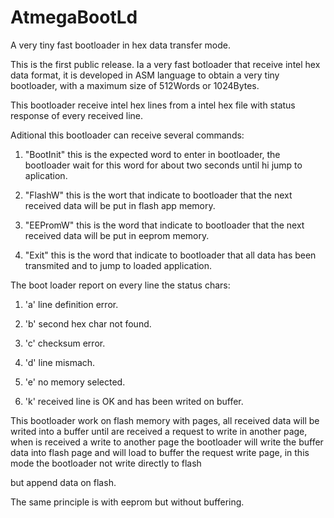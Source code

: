 # AtmegaBootLd
A very tiny fast bootloader in hex data transfer mode.

This is the first public release.
Ia a very fast botloader that receive intel hex data format, 
it is developed in ASM language to obtain a very tiny bootloader,
with a maximum size of 512Words or 1024Bytes.


This bootloader receive intel hex lines from a intel hex file with status response of every received line.

Aditional this bootloader can receive several commands:

1) "BootInit" this is the expected word to enter in bootloader, the bootloader wait for this word for about two seconds until hi jump to aplication.

2) "FlashW" this is the wort that indicate to bootloader that the next received data will be put in flash app memory.

3) "EEPromW" this is the word that indicate to bootloader that the next received data will be put in eeprom memory.

4) "Exit" this is the word that indicate to bootloader that all data has been transmited and to jump to loaded application.

The boot loader report on every line the status chars:

1) 'a' line definition error.

2) 'b' second hex char not found.

3) 'c' checksum error.

4) 'd' line mismach.

5) 'e' no memory selected.

6) 'k' received line is OK and has been writed on buffer.


This bootloader work on flash memory with pages, 
all received data will be writed into a buffer until are received a request to write in another page, 
when is received a write to another page the bootloader will write the buffer data into flash page 
and will load to buffer the request write page, in this mode the bootloader not write directly to flash 

but append data on flash.


The same principle is with eeprom but without buffering.
